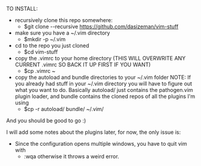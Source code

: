 TO INSTALL:
* recursively clone this repo somewhere:
  * $git clone --recursive https://github.com/dasizeman/vim-stuff
* make sure you have a ~/.vim directory
  * $mkdir -p ~/.vim
* cd to the repo you just cloned
  * $cd vim-stuff
* copy the .vimrc to your home directory (THIS WILL OVERWRITE ANY CURRENT .vimrc
  SO BACK IT UP FIRST IF YOU WANT)
  * $cp .vimrc ~
* copy the autoload and bundle directories to your ~/.vim folder
  NOTE: If you already had stuff in your ~/.vim directory you will have to figure
  out what you want to do.  Basically autoload/ just contains the pathogen.vim
  plugin loader, and bundle contains the cloned repos of all the plugins I'm using
  * $cp -r autoload/ bundle/ ~/.vim/

And you should be good to go :)


I will add some notes about the plugins later, for now, the only issue is:
* Since the configuration opens multiple windows, you have to quit vim with
  * :wqa
otherwise it throws a weird error.
